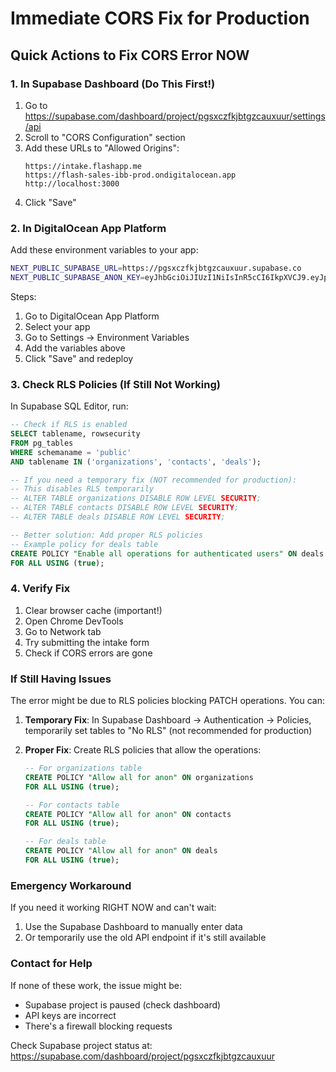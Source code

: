 # Immediate CORS Fix for Production

## Quick Actions to Fix CORS Error NOW

### 1. In Supabase Dashboard (Do This First!)

1. Go to https://supabase.com/dashboard/project/pgsxczfkjbtgzcauxuur/settings/api
2. Scroll to "CORS Configuration" section
3. Add these URLs to "Allowed Origins":
   ```
   https://intake.flashapp.me
   https://flash-sales-ibb-prod.ondigitalocean.app
   http://localhost:3000
   ```
4. Click "Save"

### 2. In DigitalOcean App Platform

Add these environment variables to your app:

```bash
NEXT_PUBLIC_SUPABASE_URL=https://pgsxczfkjbtgzcauxuur.supabase.co
NEXT_PUBLIC_SUPABASE_ANON_KEY=eyJhbGciOiJIUzI1NiIsInR5cCI6IkpXVCJ9.eyJpc3MiOiJzdXBhYmFzZSIsInJlZiI6InBnc3hjemZramJ0Z3pjYXV4dXVyIiwicm9sZSI6ImFub24iLCJpYXQiOjE3NTM2OTkzMzcsImV4cCI6MjA2OTI3NTMzN30.Wivrr3OfYUcaa4RoTak7oBwjnUSC0QwebVpFSvq5PcU
```

Steps:
1. Go to DigitalOcean App Platform
2. Select your app
3. Go to Settings → Environment Variables
4. Add the variables above
5. Click "Save" and redeploy

### 3. Check RLS Policies (If Still Not Working)

In Supabase SQL Editor, run:

```sql
-- Check if RLS is enabled
SELECT tablename, rowsecurity 
FROM pg_tables 
WHERE schemaname = 'public' 
AND tablename IN ('organizations', 'contacts', 'deals');

-- If you need a temporary fix (NOT recommended for production):
-- This disables RLS temporarily
-- ALTER TABLE organizations DISABLE ROW LEVEL SECURITY;
-- ALTER TABLE contacts DISABLE ROW LEVEL SECURITY;
-- ALTER TABLE deals DISABLE ROW LEVEL SECURITY;

-- Better solution: Add proper RLS policies
-- Example policy for deals table
CREATE POLICY "Enable all operations for authenticated users" ON deals
FOR ALL USING (true);
```

### 4. Verify Fix

1. Clear browser cache (important!)
2. Open Chrome DevTools
3. Go to Network tab
4. Try submitting the intake form
5. Check if CORS errors are gone

### If Still Having Issues

The error might be due to RLS policies blocking PATCH operations. You can:

1. **Temporary Fix**: In Supabase Dashboard → Authentication → Policies, temporarily set tables to "No RLS" (not recommended for production)

2. **Proper Fix**: Create RLS policies that allow the operations:
   ```sql
   -- For organizations table
   CREATE POLICY "Allow all for anon" ON organizations
   FOR ALL USING (true);
   
   -- For contacts table  
   CREATE POLICY "Allow all for anon" ON contacts
   FOR ALL USING (true);
   
   -- For deals table
   CREATE POLICY "Allow all for anon" ON deals
   FOR ALL USING (true);
   ```

### Emergency Workaround

If you need it working RIGHT NOW and can't wait:

1. Use the Supabase Dashboard to manually enter data
2. Or temporarily use the old API endpoint if it's still available

### Contact for Help

If none of these work, the issue might be:
- Supabase project is paused (check dashboard)
- API keys are incorrect
- There's a firewall blocking requests

Check Supabase project status at: https://supabase.com/dashboard/project/pgsxczfkjbtgzcauxuur